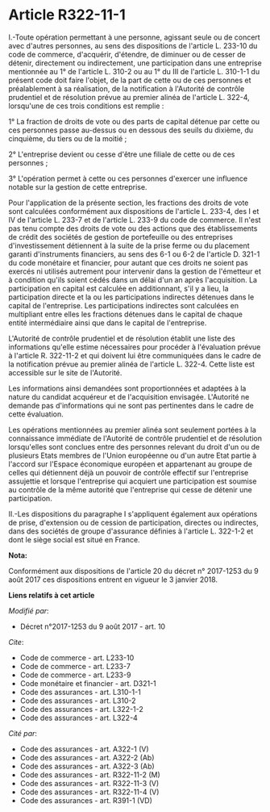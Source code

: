 # Article R322-11-1

I.-Toute opération permettant à une personne, agissant seule ou de concert avec d'autres personnes, au sens des dispositions
de l'article L. 233-10 du code de commerce, d'acquérir, d'étendre, de diminuer ou de cesser de détenir, directement ou
indirectement, une participation dans une entreprise mentionnée au 1° de l'article L. 310-2 ou au 1° du III de l'article L.
310-1-1 du présent code doit faire l'objet, de la part de cette ou de ces personnes et préalablement à sa réalisation, de la
notification à l'Autorité de contrôle prudentiel et de résolution prévue au premier alinéa de l'article L. 322-4, lorsqu'une
de ces trois conditions est remplie :

1° La fraction de droits de vote ou des parts de capital détenue par cette ou ces personnes passe au-dessus ou en dessous des
seuils du dixième, du cinquième, du tiers ou de la moitié ;

2° L'entreprise devient ou cesse d'être une filiale de cette ou de ces personnes ;

3° L'opération permet à cette ou ces personnes d'exercer une influence notable sur la gestion de cette entreprise.

Pour l'application de la présente section, les fractions des droits de vote sont calculées conformément aux dispositions de
l'article L. 233-4, des I et IV de l'article L. 233-7 et de l'article L. 233-9 du code de commerce. Il n'est pas tenu compte
des droits de vote ou des actions que des établissements de crédit des sociétés de gestion de portefeuille ou des entreprises
d'investissement détiennent à la suite de la prise ferme ou du placement garanti d'instruments financiers, au sens des 6-1 ou
6-2 de l'article D. 321-1 du code monétaire et financier, pour autant que ces droits ne soient pas exercés ni utilisés
autrement pour intervenir dans la gestion de l'émetteur et à condition qu'ils soient cédés dans un délai d'un an après
l'acquisition. La participation en capital est calculée en additionnant, s'il y a lieu, la participation directe et la ou les
participations indirectes détenues dans le capital de l'entreprise. Les participations indirectes sont calculées en
multipliant entre elles les fractions détenues dans le capital de chaque entité intermédiaire ainsi que dans le capital de
l'entreprise.

L'Autorité de contrôle prudentiel et de résolution établit une liste des informations qu'elle estime nécessaires pour
procéder à l'évaluation prévue à l'article R. 322-11-2 et qui doivent lui être communiquées dans le cadre de la notification
prévue au premier alinéa de l'article L. 322-4. Cette liste est accessible sur le site de l'Autorité.

Les informations ainsi demandées sont proportionnées et adaptées à la nature du candidat acquéreur et de l'acquisition
envisagée. L'Autorité ne demande pas d'informations qui ne sont pas pertinentes dans le cadre de cette évaluation.

Les opérations mentionnées au premier alinéa sont seulement portées à la connaissance immédiate de l'Autorité de contrôle
prudentiel et de résolution lorsqu'elles sont conclues entre des personnes relevant du droit d'un ou de plusieurs Etats
membres de l'Union européenne ou d'un autre Etat partie à l'accord sur l'Espace économique européen et appartenant au groupe
de celles qui détiennent déjà un pouvoir de contrôle effectif sur l'entreprise assujettie et lorsque l'entreprise qui
acquiert une participation est soumise au contrôle de la même autorité que l'entreprise qui cesse de détenir une
participation.

II.-Les dispositions du paragraphe I s'appliquent également aux opérations de prise, d'extension ou de cession de
participation, directes ou indirectes, dans des sociétés de groupe d'assurance définies à l'article L. 322-1-2 et dont le
siège social est situé en France.

**Nota:**

Conformément aux dispositions de l'article 20 du décret n° 2017-1253 du 9 août 2017 ces dispositions entrent en vigueur le 3
janvier 2018.

**Liens relatifs à cet article**

_Modifié par_:

  - Décret n°2017-1253 du 9 août 2017 - art. 10

_Cite_:

  - Code de commerce - art. L233-10
  - Code de commerce - art. L233-7
  - Code de commerce - art. L233-9
  - Code monétaire et financier - art. D321-1
  - Code des assurances - art. L310-1-1
  - Code des assurances - art. L310-2
  - Code des assurances - art. L322-1-2
  - Code des assurances - art. L322-4

_Cité par_:

  - Code des assurances - art. A322-1 (V)
  - Code des assurances - art. A322-2 (Ab)
  - Code des assurances - art. A322-3 (Ab)
  - Code des assurances - art. R322-11-2 (M)
  - Code des assurances - art. R322-11-3 (V)
  - Code des assurances - art. R322-11-4 (V)
  - Code des assurances - art. R391-1 (VD)
